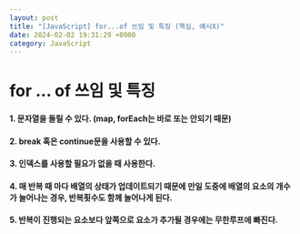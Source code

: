 ```yaml
---
layout: post
title: "[JavaScript] for...of 쓰임 및 특징 (핵심, 예시X)"
date: 2024-02-02 19:31:29 +0900
category: JavaScript
---
```


# for ... of 쓰임 및 특징

#### 1. 문자열을 돌릴 수 있다. (map, forEach는 바로 또는 안되기 때문)
#### 2. break 혹은 continue문을 사용할 수 있다.
#### 3. 인덱스를 사용할 필요가 없을 때 사용한다.
#### 4. 매 반복 때 마다 배열의 상태가 업데이트되기 때문에 만일 도중에 배열의 요소의 개수가 늘어나는 경우, 반복횟수도 함께 늘어나게 된다.
#### 5. 반복이 진행되는 요소보다 앞쪽으로 요소가 추가될 경우에는 무한루프에 빠진다.
